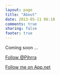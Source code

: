 ```yaml
---
layout: page
title: "About"
date: 2013-05-11 06:10
comments: true
sharing: false
footer: true
---
```

Coming soon …

<a href="https://twitter.com/Pihrra" class="twitter-follow-button" data-show-count="false">Follow @Pihrra</a>
<script>!function(d,s,id){var js,fjs=d.getElementsByTagName(s)[0],p=/^http:/.test(d.location)?'http':'https';if(!d.getElementById(id)){js=d.createElement(s);js.id=id;js.src=p+'://platform.twitter.com/widgets.js';fjs.parentNode.insertBefore(js,fjs);}}(document, 'script', 'twitter-wjs');</script>

<a href='https://alpha.app.net/intent/follow/?user_id=%40mbree' class='adn-button' target='_blank' data-type='follow' data-width='277' data-height='27' data-user-id='@mbree' data-show-username='0'>Follow me on App.net</a>
<script>(function(d,s,id){var js,fjs=d.getElementsByTagName(s)[0];if(!d.getElementById(id)){js=d.createElement(s);js.id=id;js.src='//d2zh9g63fcvyrq.cloudfront.net/adn.js';fjs.parentNode.insertBefore(js,fjs);}}(document, 'script', 'adn-button-js'));</script>